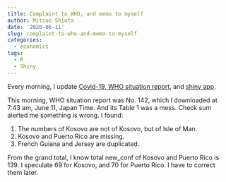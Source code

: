 ```yaml
---
title: Complaint to WHO, and memo to myself
author: Mitsuo Shiota
date: '2020-06-11'
slug: complaint-to-who-and-memo-to-myself
categories:
  - economics
tags:
  - R
  - Shiny
---
```


Every morning, I update [Covid-19, WHO situation report](https://github.com/mitsuoxv/covid), and [shiny app](https://mitsuoxv.shinyapps.io/covid/).

This morning, WHO situation report was No. 142, which I downloaded at 7:43 am, June 11, Japan Time. And its Table 1 was a mess. Check sum alerted me something is wrong. I found:

1. The numbers of Kosovo are not of Kosovo, but of Isle of Man.
1. Kosovo and Puerto Rico are missing.
1. French Guiana and Jersey are duplicated.

From the grand total, I know total new_conf of Kosovo and Puerto Rico is 139. I speculate 69 for Kosovo, and 70 for Puerto Rico. I have to correct them later.

